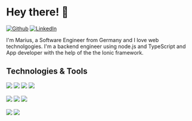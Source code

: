 # Hey there! 👋
[![Github](https://img.shields.io/badge/GitHub-%2312100E.svg?&style=for-the-badge&logo=Github&logoColor=white)](https://github.com/mariusbackes)
[![LinkedIn](https://img.shields.io/badge/linkedin-%230077B5.svg?&style=for-the-badge&logo=linkedin&logoColor=white)](https://www.linkedin.com/in/marius-backes-b3a98720a/)

I'm Marius, a Software Engineer from Germany and I love web technolgogies. I'm a backend engineer using node.js and TypeScript and App developer with the help of the the Ionic framework.

## Technologies & Tools
![](https://img.shields.io/badge/Lang-TypeScript-informational?style=flat&logo=typescript)
![](https://img.shields.io/badge/Lang-NodeJS-informational?style=flat&logo=node.js)
![](https://img.shields.io/badge/Lang-Ionic-informational?style=flat&logo=ionic)
![](https://img.shields.io/badge/Lang-Angular-informational?style=flat&logo=angular)
<br>
<br>
![](https://img.shields.io/badge/DevOps-Docker-informational?style=flat&logo=docker)
![](https://img.shields.io/badge/DevOps-Git-informational?style=flat&logo=git)
![](https://img.shields.io/badge/DevOps-GitHub%20Actions-informational?style=flat&logo=github-actions)
<br>
<br>
![](https://img.shields.io/badge/OS-Mac-informational?style=flat&logo=apple)
![](https://img.shields.io/badge/OS-Linux-informational?style=flat&logo=linux)
